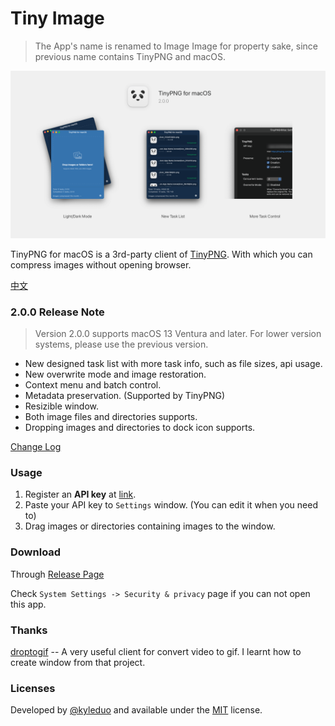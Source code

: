 # Tiny Image

>  The App's name is renamed to Image Image for property sake, since previous name contains TinyPNG and macOS.

![preview](./preview/banner.png)



TinyPNG for macOS is a 3rd-party client of [TinyPNG](https://tinypng.com). With which you can compress images without opening browser.

[中文](./README_ZH.md)



### 2.0.0 Release Note

> Version 2.0.0 supports macOS 13 Ventura and later. For lower version systems, please use the previous version.

- New designed task list with more task info, such as file sizes, api usage.
- New overwrite mode and image restoration.
- Context menu and batch control.
- Metadata preservation. (Supported by TinyPNG)
- Resizible window.
- Both image files and directories supports.
- Dropping images and directories to dock icon supports.

[Change Log](./CHANGE_LOG.md)



### Usage

1. Register an **API key** at [link](https://tinypng.com/developers).
2. Paste your API key to `Settings` window. (You can edit it when you need to)
3. Drag images or directories containing images to the window.



### Download

Through [Release Page](https://github.com/kyleduo/TinyPNG4Mac/releases)

Check  `System Settings -> Security & privacy` page if you can not open this app.



### Thanks

[droptogif](https://github.com/mortenjust/droptogif) -- A very useful client for convert video to gif. I learnt how to create window from that project.



### Licenses

Developed by [@kyleduo](https://github.com/kyleduo) and available under the [MIT](http://opensource.org/licenses/MIT) license.
